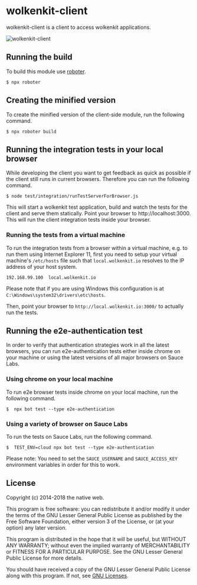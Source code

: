 # wolkenkit-client

wolkenkit-client is a client to access wolkenkit applications.

![wolkenkit-client](https://github.com/thenativeweb/wolkenkit-client-js/raw/master/images/logo.jpg "wolkenkit-client")

## Running the build

To build this module use [roboter](https://www.npmjs.com/package/roboter).

```shell
$ npx roboter
```

## Creating the minified version

To create the minified version of the client-side module, run the following command.

```shell
$ npx roboter build
```

## Running the integration tests in your local browser

While developing the client you want to get feedback as quick as possible if the client still runs in current browsers. Therefore you can run the following command.

```shell
$ node test/integration/runTestServerForBrowser.js
```

This will start a wolkenkit test application, build and watch the tests for the client and serve them statically. Point your browser to http://localhost:3000. This will run the client integration tests inside your browser.

### Running the tests from a virtual machine

To run the integration tests from a browser within a virtual machine, e.g. to run them using Internet Explorer 11, first you need to setup your virtual machine's `/etc/hosts` file such that `local.wolkenkit.io` resolves to the IP address of your host system.

```shell
192.168.99.100  local.wolkenkit.io
```

Please note that if you are using Windows this configuration is at `C:\Windows\system32\drivers\etc\hosts`.

Then, point your browser to `http://local.wolkenkit.io:3000/` to actually run the tests.

## Running the e2e-authentication test

In order to verify that authentication strategies work in all the latest browsers, you can run e2e-authentication tests either inside chrome on your machine or using the latest versions of all major browsers on Sauce Labs.

### Using chrome on your local machine

To run e2e browser tests inside chrome on your local machine, run the following command.

```shell
$  npx bot test --type e2e-authentication
```

### Using a variety of browser on Sauce Labs

To run the tests on Sauce Labs, run the following command.

```shell
$  TEST_ENV=cloud npx bot test --type e2e-authentication
```

Please note: You need to set the `SAUCE_USERNAME` and `SAUCE_ACCESS_KEY` environment variables in order for this to work.

## License

Copyright (c) 2014-2018 the native web.

This program is free software: you can redistribute it and/or modify it under the terms of the GNU Lesser General Public License as published by the Free Software Foundation, either version 3 of the License, or (at your option) any later version.

This program is distributed in the hope that it will be useful, but WITHOUT ANY WARRANTY; without even the implied warranty of MERCHANTABILITY or FITNESS FOR A PARTICULAR PURPOSE. See the GNU Lesser General Public License for more details.

You should have received a copy of the GNU Lesser General Public License along with this program. If not, see [GNU Licenses](http://www.gnu.org/licenses/).
